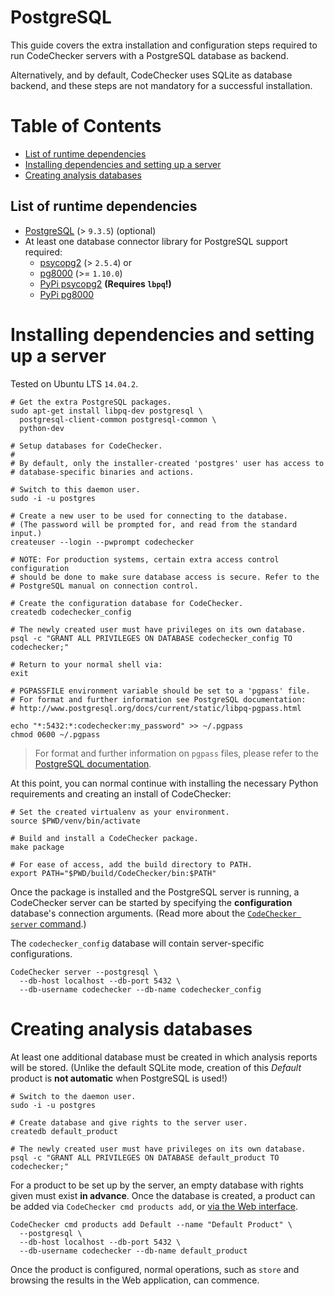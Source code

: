 PostgreSQL
==========

This guide covers the extra installation and configuration steps required to
run CodeChecker servers with a PostgreSQL database as backend.

Alternatively, and by default, CodeChecker uses SQLite as database backend,
and these steps are not mandatory for a successful installation.

Table of Contents
=================
* [List of runtime dependencies](#list-of-runtime-dependencies)
* [Installing dependencies and setting up a server](#installing-dependencies)
* [Creating analysis databases](#creating-analysis-databases)

## <a name="list-of-runtime-dependencies"></a> List of runtime dependencies

 *  [PostgreSQL](http://www.postgresql.org) (> `9.3.5`)
    (optional)
 *  At least one database connector library for PostgreSQL support required:
    - [psycopg2](http://initd.org/psycopg) (> `2.5.4`) or
    - [pg8000](https://github.com/mfenniak/pg8000) (>= `1.10.0`)
    - [PyPi psycopg2](https://pypi.python.org/pypi/psycopg2/2.6.1)
      **(Requires `lbpq`!)**
    - [PyPi pg8000](https://pypi.python.org/pypi/pg8000)

# Installing dependencies and setting up a server <a name="installing-dependencies"></a>
Tested on Ubuntu LTS `14.04.2`.

~~~~~~{.sh}
# Get the extra PostgreSQL packages.
sudo apt-get install libpq-dev postgresql \
  postgresql-client-common postgresql-common \
  python-dev

# Setup databases for CodeChecker.
#
# By default, only the installer-created 'postgres' user has access to
# database-specific binaries and actions.

# Switch to this daemon user.
sudo -i -u postgres

# Create a new user to be used for connecting to the database.
# (The password will be prompted for, and read from the standard input.)
createuser --login --pwprompt codechecker

# NOTE: For production systems, certain extra access control configuration
# should be done to make sure database access is secure. Refer to the
# PostgreSQL manual on connection control.

# Create the configuration database for CodeChecker.
createdb codechecker_config

# The newly created user must have privileges on its own database.
psql -c "GRANT ALL PRIVILEGES ON DATABASE codechecker_config TO codechecker;"

# Return to your normal shell via:
exit

# PGPASSFILE environment variable should be set to a 'pgpass' file.
# For format and further information see PostgreSQL documentation:
# http://www.postgresql.org/docs/current/static/libpq-pgpass.html

echo "*:5432:*:codechecker:my_password" >> ~/.pgpass
chmod 0600 ~/.pgpass
~~~~~~

> For format and further information on `pgpass` files, please refer to the
> [PostgreSQL documentation](http://www.postgresql.org/docs/current/static/libpq-pgpass.html).

At this point, you can normal continue with installing the necessary Python
requirements and creating an install of CodeChecker:

~~~~~~{.sh}
# Set the created virtualenv as your environment.
source $PWD/venv/bin/activate

# Build and install a CodeChecker package.
make package

# For ease of access, add the build directory to PATH.
export PATH="$PWD/build/CodeChecker/bin:$PATH"
~~~~~~

Once the package is installed and the PostgreSQL server is running, a
CodeChecker server can be started by specifying the **configuration**
database's connection arguments. (Read more about the [`CodeChecker server`
command](user_guide.md#7-server-mode).)

The `codechecker_config` database will contain server-specific configurations.

~~~~~~{.sh}
CodeChecker server --postgresql \
  --db-host localhost --db-port 5432 \
  --db-username codechecker --db-name codechecker_config
~~~~~~

# Creating analysis databases <a name="creating-analysis-databases"></a>

At least one additional database must be created in which analysis reports
will be stored. (Unlike the default SQLite mode, creation of this *Default*
product is **not automatic** when PostgreSQL is used!)

~~~~~~{.sh}
# Switch to the daemon user.
sudo -i -u postgres

# Create database and give rights to the server user.
createdb default_product

# The newly created user must have privileges on its own database.
psql -c "GRANT ALL PRIVILEGES ON DATABASE default_product TO codechecker;"
~~~~~~

For a product to be set up by the server, an empty database with rights given
must exist **in advance**. Once the database is created, a product can be
added via `CodeChecker cmd products add`, or
[via the Web interface](products.md#managing-products-through-the-web-interface).

~~~~~~{.sh}
CodeChecker cmd products add Default --name "Default Product" \
  --postgresql \
  --db-host localhost --db-port 5432 \
  --db-username codechecker --db-name default_product
~~~~~~

Once the product is configured, normal operations, such as `store` and
browsing the results in the Web application, can commence.
